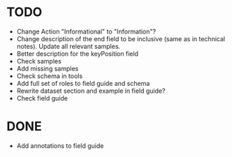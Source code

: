 # TODO

- Change Action "Informational" to "Information"?
- Change description of the end field to be inclusive (same as in technical notes). Update all relevant samples.
- Better description for the keyPosition field
- Check samples
- Add missing samples
- Check schema in tools
- Add full set of roles to field guide and schema
- Rewrite dataset section and example in field guide?
- Check field guide

# DONE

- Add annotations to field guide

